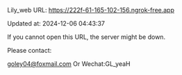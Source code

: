Lily_web URL: https://222f-61-165-102-156.ngrok-free.app

Updated at: 2024-12-06 04:43:37

If you cannot open this URL, the server might be down.

Please contact: 

goley04@foxmail.com Or Wechat:GL_yeaH